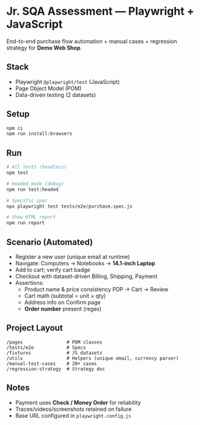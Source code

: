# Jr. SQA Assessment — Playwright + JavaScript

End-to-end purchase flow automation + manual cases + regression strategy for **Demo Web Shop**.

## Stack
- Playwright `@playwright/test` (JavaScript)
- Page Object Model (POM)
- Data-driven testing (2 datasets)

## Setup
```bash
npm ci
npm run install:browsers
```

## Run
```bash
# All tests (headless)
npm test

# Headed mode (debug)
npm run test:headed

# Specific spec
npx playwright test tests/e2e/purchase.spec.js

# Show HTML report
npm run report
```

## Scenario (Automated)
- Register a new user (unique email at runtime)
- Navigate: Computers → Notebooks → **14.1-inch Laptop**
- Add to cart; verify cart badge
- Checkout with dataset-driven Billing, Shipping, Payment
- Assertions:
  - Product name & price consistency PDP → Cart → Review
  - Cart math (subtotal = unit × qty)
  - Address info on Confirm page
  - **Order number** present (regex)

## Project Layout
```
/pages                # POM classes
/tests/e2e            # Specs
/fixtures             # JS datasets
/utils                # Helpers (unique email, currency parser)
/manual-test-cases    # 20+ cases
/regression-strategy  # Strategy doc
```

## Notes
- Payment uses **Check / Money Order** for reliability
- Traces/videos/screenshots retained on failure
- Base URL configured in `playwright.config.js`
